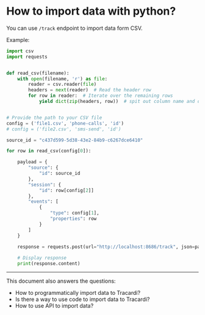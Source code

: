# How to import data with python?

You can use `/track` endpoint to import data form CSV.

Example:

```python
import csv
import requests


def read_csv(filename):
    with open(filename, 'r') as file:
        reader = csv.reader(file)
        headers = next(reader)  # Read the header row
        for row in reader:  # Iterate over the remaining rows
            yield dict(zip(headers, row))  # spit out column name and data


# Provide the path to your CSV file
config = ('file1.csv', 'phone-calls', 'id')
# config = ('file2.csv', 'sms-send', 'id')

source_id = "c437d599-5d38-43e2-84b9-c6267dce6410"

for row in read_csv(config[0]):

    payload = {
        "source": {
            "id": source_id
        },
        "session": {
            "id": row[config[2]]
        },
        "events": [
            {
                "type": config[1],
                "properties": row
            }
        ]
    }

    response = requests.post(url="http://localhost:8686/track", json=payload)
    
    # Display response
    print(response.content)
```


---
This document also answers the questions:
- How to programmatically import data to Tracardi?
- Is there a way to use code to import data to Tracardi?
- How to use API to import data?